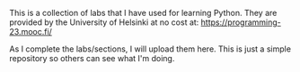 This is a collection of labs that I have used for learning Python. They are provided by the University of Helsinki at no cost at: https://programming-23.mooc.fi/

As I complete the labs/sections, I will upload them here. This is just a simple repository so others can see what I'm doing.
